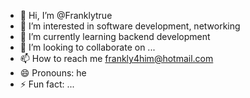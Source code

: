 - 👋 Hi, I’m @Franklytrue
- 👀 I’m interested in software development, networking
- 🌱 I’m currently learning backend development
- 💞️ I’m looking to collaborate on ...
- 📫 How to reach me frankly4him@hotmail.com
- 😄 Pronouns: he
- ⚡ Fun fact: ...

<!---
Franklytrue/Franklytrue is a ✨ special ✨ repository because its `README.md` (this file) appears on your GitHub profile.
You can click the Preview link to take a look at your changes.
--->
